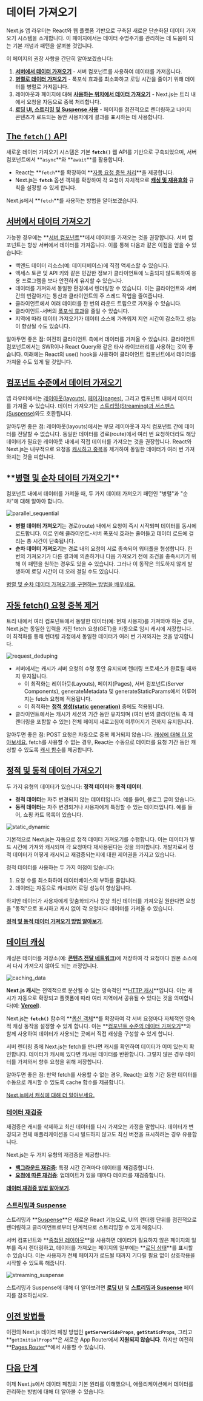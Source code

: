 # 데이터 가져오기

Next.js 앱 라우터는 React와 웹 플랫폼 기반으로 구축된 새로운 단순화된 데이터 가져오기 시스템을 소개합니다. 이 페이지에서는 데이터 수명주기를 관리하는 데 도움이 되는 기본 개념과 패턴을 살펴볼 것입니다.

이 페이지의 권장 사항을 간단히 알아보겠습니다:

1. **[서버에서 데이터 가져오기](https://nextjs.org/docs/app/building-your-application/data-fetching#fetching-data-on-the-server)** - 서버 컴포넌트를 사용하여 데이터를 가져옵니다.
2. **[병렬로 데이터 가져오기](https://nextjs.org/docs/app/building-your-application/data-fetching#parallel-and-sequential-data-fetching)** - 폭포식 효과를 최소화하고 로딩 시간을 줄이기 위해 데이터를 병렬로 가져옵니다.
3. 레이아웃과 페이지에 대해 **[사용하는 위치에서 데이터 가져오기](https://nextjs.org/docs/app/building-your-application/data-fetching#automatic-fetch-request-deduping)** - Next.js는 트리 내에서 요청을 자동으로 중복 처리합니다.
4. **[로딩 UI, 스트리밍 및 Suspense 사용](https://nextjs.org/docs/app/building-your-application/data-fetching#streaming-and-suspense)** - 페이지를 점진적으로 렌더링하고 나머지 콘텐츠가 로드되는 동안 사용자에게 결과를 표시하는 데 사용합니다.

## **[The `fetch()` API](https://nextjs.org/docs/app/building-your-application/data-fetching#the-fetch-api)**

새로운 데이터 가져오기 시스템은 기본 **`fetch()`** 웹 API를 기반으로 구축되었으며, 서버 컴포넌트에서 **`async`**와 **`await`**를 활용합니다.

- React는 **`fetch`**를 확장하여 **[자동 요청 중복 처리](https://nextjs.org/docs/app/building-your-application/data-fetching#automatic-fetch-request-deduping)**을 제공합니다.
- Next.js는 **`fetch`** 옵션 객체를 확장하여 각 요청이 자체적으로 **[캐싱 및 재유효화](https://nextjs.org/docs/app/building-your-application/data-fetching/caching)** 규칙을 설정할 수 있게 합니다.

Next.js에서 **`fetch`**를 사용하는 방법을 알아보겠습니다.

## **[서버에서 데이터 가져오기](https://nextjs.org/docs/app/building-your-application/data-fetching#fetching-data-on-the-server)**

가능한 경우에는 **[서버 컴포넌트](https://nextjs.org/docs/getting-started/react-essentials#server-components)**에서 데이터를 가져오는 것을 권장합니다. 서버 컴포넌트는 항상 서버에서 데이터를 가져옵니다. 이를 통해 다음과 같은 이점을 얻을 수 있습니다:

- 백엔드 데이터 리소스(예: 데이터베이스)에 직접 액세스할 수 있습니다.
- 액세스 토큰 및 API 키와 같은 민감한 정보가 클라이언트에 노출되지 않도록하여 응용 프로그램을 보다 안전하게 유지할 수 있습니다.
- 데이터를 가져와서 동일한 환경에서 렌더링할 수 있습니다. 이는 클라이언트와 서버 간의 번갈아가는 통신과 클라이언트의 주 스레드 작업을 줄여줍니다.
- 클라이언트에서 여러 데이터를 한 번의 라운드 트립으로 가져올 수 있습니다.
- 클라이언트-서버의 [폭포식 효과](https://nextjs.org/docs/app/building-your-application/data-fetching#parallel-and-sequential-data-fetching)을 줄일 수 있습니다.
- 지역에 따라 데이터 가져오기가 데이터 소스에 가까워져 지연 시간이 감소하고 성능이 향상될 수도 있습니다.

알아두면 좋은 점: 여전히 클라이언트 측에서 데이터를 가져올 수 있습니다. 클라이언트 컴포넌트에서는 SWR이나 React Query와 같은 타사 라이브러리를 사용하는 것이 좋습니다. 미래에는 React의 use() hook을 사용하여 클라이언트 컴포넌트에서 데이터를 가져올 수도 있게 될 것입니다.

## **[컴포넌트 수준에서 데이터 가져오기](https://nextjs.org/docs/app/building-your-application/data-fetching#fetching-data-at-the-component-level)**

앱 라우터에서는 [레이아웃(layouts)](https://nextjs.org/docs/app/building-your-application/routing/pages-and-layouts#layouts), [페이지(pages)](https://nextjs.org/docs/app/building-your-application/routing/pages-and-layouts#pages), 그리고 컴포넌트 내에서 데이터를 가져올 수 있습니다. 데이터 가져오기는 [스트리밍(Streaming)과 서스펜스(Suspense)](https://nextjs.org/docs/app/building-your-application/data-fetching#streaming-and-suspense)와도 호환됩니다.

알아두면 좋은 점: 레이아웃(layouts)에서는 부모 레이아웃과 자식 컴포넌트 간에 데이터를 전달할 수 없습니다. 동일한 데이터를 경로(route)에서 여러 번 요청하더라도 해당 데이터가 필요한 레이아웃 내에서 직접 데이터를 가져오는 것을 권장합니다. React와 Next.js는 내부적으로 요청을 [캐시하고 중복](https://nextjs.org/docs/app/building-your-application/data-fetching#automatic-fetch-request-deduping)을 제거하여 동일한 데이터가 여러 번 가져와지는 것을 피합니다.

## \***\*[병렬 및 순차 데이터 가져오기](https://nextjs.org/docs/app/building-your-application/data-fetching#parallel-and-sequential-data-fetching)\*\***

컴포넌트 내에서 데이터를 가져올 때, 두 가지 데이터 가져오기 패턴인 "병렬"과 "순차"에 대해 알아야 합니다.

<img src="nextjsdocs/BuildingYourApplication/DataFetching/assets/DataFetching/1.png" alt="parallel_sequential">

- **병렬 데이터 가져오기**는 경로(route) 내에서 요청이 즉시 시작되며 데이터를 동시에 로드합니다. 이로 인해 클라이언트-서버 폭포식 효과는 줄어들고 데이터 로드에 걸리는 총 시간이 단축됩니다.
- **순차 데이터 가져오기**는 경로 내의 요청이 서로 종속되어 워터폴을 형성합니다. 한 번의 가져오기가 다른 결과에 의존하거나 다음 가져오기 전에 조건을 충족시키기 위해 이 패턴을 원하는 경우도 있을 수 있습니다. 그러나 이 동작은 의도하지 않게 발생하여 로딩 시간이 더 오래 걸릴 수도 있습니다.

[병렬 및 순차 데이터 가져오기를 구현하는 방법을 배우세요.](https://nextjs.org/docs/app/building-your-application/data-fetching/fetching#data-fetching-patterns)

## **[자동 fetch() 요청 중복 제거](https://nextjs.org/docs/app/building-your-application/data-fetching#automatic-fetch-request-deduping)**

트리 내에서 여러 컴포넌트에서 동일한 데이터(예: 현재 사용자)를 가져와야 하는 경우, Next.js는 동일한 입력을 가진 fetch 요청(GET)을 자동으로 임시 캐시에 저장합니다. 이 최적화를 통해 렌더링 과정에서 동일한 데이터가 여러 번 가져와지는 것을 방지합니다.

<img src="./assets/DataFetching/2.PNG" alt="request_deduping">

- 서버에서는 캐시가 서버 요청의 수명 동안 유지되며 렌더링 프로세스가 완료될 때까지 유지됩니다.
  - 이 최적화는 레이아웃(Layouts), 페이지(Pages), 서버 컴포넌트(Server Components), generateMetadata 및 generateStaticParams에서 이루어지는 fetch 요청에 적용됩니다.
  - 이 최적화는 **[정적 생성(static generation)](https://nextjs.org/docs/app/building-your-application/rendering#static-rendering)** 중에도 적용됩니다.
- 클라이언트에서는 캐시가 세션의 기간 동안 유지되며 (여러 번의 클라이언트 측 재렌더링을 포함할 수 있는) 전체 페이지 새로고침이 이루어지기 전까지 유지됩니다.

알아두면 좋은 점: POST 요청은 자동으로 중복 제거되지 않습니다. [캐싱에 대해 더 알아보세요.](https://nextjs.org/docs/app/building-your-application/data-fetching/caching)
fetch를 사용할 수 없는 경우, React는 수동으로 데이터를 요청 기간 동안 캐싱할 수 있도록 [캐시 함수](https://nextjs.org/docs/app/building-your-application/data-fetching/caching#react-cache)를 제공합니다.

## **[정적 및 동적 데이터 가져오기](https://nextjs.org/docs/app/building-your-application/data-fetching#static-and-dynamic-data-fetching)**

두 가지 유형의 데이터가 있습니다: **정적 데이터**와 **동적 데이터**.

- **정적 데이터**는 자주 변경되지 않는 데이터입니다. 예를 들어, 블로그 글이 있습니다.
- **동적 데이터**는 자주 변경되거나 사용자에게 특정할 수 있는 데이터입니다. 예를 들어, 쇼핑 카트 목록이 있습니다.

<img src="./assets/DataFetching/3.PNG" alt="static_dynamic">

기본적으로 Next.js는 자동으로 정적 데이터 가져오기를 수행합니다. 이는 데이터가 빌드 시간에 가져와 캐시되며 각 요청마다 재사용된다는 것을 의미합니다. 개발자로서 정적 데이터가 어떻게 캐시되고 재검증되는지에 대한 제어권을 가지고 있습니다.

정적 데이터를 사용하는 두 가지 이점이 있습니다:

1. 요청 수를 최소화하여 데이터베이스의 부하를 줄입니다.
2. 데이터는 자동으로 캐시되어 로딩 성능이 향상됩니다.

하지만 데이터가 사용자에게 맞춤화되거나 항상 최신 데이터를 가져오길 원한다면 요청을 "동적"으로 표시하고 캐시 없이 각 요청마다 데이터를 가져올 수 있습니다.

**[정적 및 동적 데이터 가져오기 방법 알아보기](https://nextjs.org/docs/app/building-your-application/data-fetching/fetching#static-data-fetching)**.

## **[데이터 캐싱](https://nextjs.org/docs/app/building-your-application/data-fetching#caching-data)**

캐싱은 데이터를 저장소(예: **[콘텐츠 전달 네트워크](https://vercel.com/docs/concepts/edge-network/overview)**)에 저장하여 각 요청마다 원본 소스에서 다시 가져오지 않아도 되는 과정입니다.

<img src="./assets/DataFetching/4.PNG" alt="caching_data">

**Next.js 캐시**는 전역적으로 분산될 수 있는 영속적인 **[HTTP 캐시](https://developer.mozilla.org/en-US/docs/Web/HTTP/Caching)**입니다. 이는 캐시가 자동으로 확장되고 플랫폼에 따라 여러 지역에서 공유될 수 있다는 것을 의미합니다(예: **[Vercel](https://vercel.com/docs/concepts/next.js/overview)**).

Next.js는 **`fetch()`** 함수의 **[옵션 객체](https://developer.mozilla.org/en-US/docs/Web/API/fetch#:~:text=preflight%20requests.-,cache,-A%20string%20indicating)**를 확장하여 각 서버 요청마다 자체적인 영속적 캐싱 동작을 설정할 수 있게 합니다. 이는 **[컴포넌트 수준의 데이터 가져오기](https://nextjs.org/docs/app/building-your-application/data-fetching#fetching-data-at-the-component-level)**와 함께 사용하여 데이터가 사용되는 곳에서 직접 캐싱을 구성할 수 있게 합니다.

서버 렌더링 중에 Next.js는 fetch를 만나면 캐시를 확인하여 데이터가 이미 있는지 확인합니다. 데이터가 캐시에 있다면 캐시된 데이터를 반환합니다. 그렇지 않은 경우 데이터를 가져와서 향후 요청을 위해 저장합니다.

알아두면 좋은 점: 만약 fetch를 사용할 수 없는 경우, React는 요청 기간 동안 데이터를 수동으로 캐시할 수 있도록 cache 함수를 제공합니다.

[Next.js에서 캐싱에 대해 더 알아보세요.](https://nextjs.org/docs/app/building-your-application/data-fetching/caching)

### **[데이터 재검증](https://nextjs.org/docs/app/building-your-application/data-fetching#revalidating-data)**

재검증은 캐시를 삭제하고 최신 데이터를 다시 가져오는 과정을 말합니다. 데이터가 변경되고 전체 애플리케이션을 다시 빌드하지 않고도 최신 버전을 표시하려는 경우 유용합니다.

Next.js는 두 가지 유형의 재검증을 제공합니다:

- **[백그라운드 재검증](https://nextjs.org/docs/app/building-your-application/data-fetching/revalidating#background-revalidation)**: 특정 시간 간격마다 데이터를 재검증합니다.
- **[요청에 따른 재검증](https://nextjs.org/docs/app/building-your-application/data-fetching/revalidating#on-demand-revalidation)**: 업데이트가 있을 때마다 데이터를 재검증합니다.

**[데이터 재검증 방법 알아보기](https://nextjs.org/docs/app/building-your-application/data-fetching/revalidating)**.

### **[스트리밍과 Suspense](https://nextjs.org/docs/app/building-your-application/data-fetching#streaming-and-suspense)**

스트리밍과 **[Suspense](https://react.dev/reference/react/Suspense)**은 새로운 React 기능으로, UI의 렌더링 단위를 점진적으로 렌더링하고 클라이언트로부터 단계적으로 스트리밍할 수 있게 해줍니다.

서버 컴포넌트와 **[중첩된 레이아웃](https://nextjs.org/docs/app/building-your-application/routing/pages-and-layouts)**을 사용하면 데이터가 필요하지 않은 페이지의 일부를 즉시 렌더링하고, 데이터를 가져오는 페이지의 일부에는 **[로딩 상태](https://nextjs.org/docs/app/building-your-application/routing/loading-ui-and-streaming)**를 표시할 수 있습니다. 이는 사용자가 전체 페이지가 로드될 때까지 기다릴 필요 없이 상호작용을 시작할 수 있도록 해줍니다.

<img src="./assets/DataFetching/5.PNG" alt="streaming_suspense ">

스트리밍과 Suspense에 대해 더 알아보려면 **[로딩 UI](https://nextjs.org/docs/app/building-your-application/routing/loading-ui-and-streaming)** 및 **[스트리밍과 Suspense](https://nextjs.org/docs/app/building-your-application/data-fetching#streaming-and-suspense)** 페이지를 참조하십시오.

## **[이전 방법들](https://nextjs.org/docs/app/building-your-application/data-fetching#old-methods)**

이전의 Next.js 데이터 페칭 방법인 **`getServerSideProps`**, **`getStaticProps`**, 그리고 **`getInitialProps`**은 새로운 App Router에서 **지원되지 않습니다**. 하지만 여전히 **[Pages Router](https://nextjs.org/docs/pages/building-your-application/data-fetching)**에서 사용할 수 있습니다.

## **[다음 단계](https://nextjs.org/docs/app/building-your-application/data-fetching#next-steps)**

이제 Next.js에서 데이터 페칭의 기본 원리를 이해했으니, 애플리케이션에서 데이터를 관리하는 방법에 대해 더 알아볼 수 있습니다:
